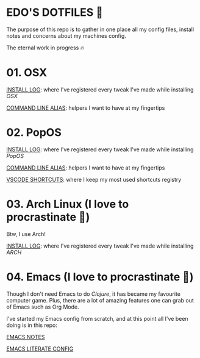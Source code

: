 # EDO'S DOTFILES 🌈

The purpose of this repo is to gather in one place all my config files, install notes and concerns about my machines config.

The eternal work in progress 🔥

# 01. OSX 

[INSTALL LOG](/osx/docs/install-log.md): where I've registered every tweak I've made while installing *OSX*

[COMMAND LINE ALIAS](/osx/alias/.alias): helpers I want to have at my fingertips

# 02. PopOS

[INSTALL LOG](/popos/docs/install-log.md): where I've registered every tweak I've made while installing *PopOS*

[COMMAND LINE ALIAS](/popos/alias/.alias): helpers I want to have at my fingertips

[VSCODE SHORTCUTS](/popos/docs/vscode-notes.md): where I keep my most used shortcuts registry

# 03. Arch Linux (I love to procrastinate 🦄)

Btw, I use Arch!

[INSTALL LOG](/arch/docs/install-log.md): where I've registered every tweak I've made while installing *ARCH*


# 04. Emacs (I love to procrastinate 🦄)

Though I don't need Emacs to do *Clojure*, it has became my favourite computer game. Plus, there are a lot of amazing features one can grab out of Emacs such as Org Mode.

I've started my Emacs config from scratch, and at this point all I've been doing is in this repo:

[EMACS NOTES](/emacs/notes/emacs-notes.org)

[EMACS LITERATE CONFIG](/emacs/config/emacs-config.org)
